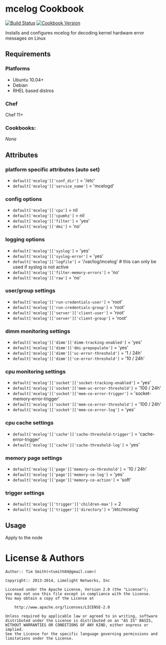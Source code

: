 # mcelog Cookbook
[![Build Status](https://travis-ci.org/tas50/chef-mcelog.svg?branch=master)](https://travis-ci.org/tas50/chef-mcelog) [![Cookbook Version](https://img.shields.io/cookbook/v/mcelog.svg)](https://supermarket.chef.io/cookbooks/mcelog)

Installs and configures mcelog for decoding kernel hardware error messages on Linux

## Requirements
### Platforms
- Ubuntu 10.04+
- Debian
- RHEL based distros

### Chef
Chef 11+

### Cookbooks:
_None_

## Attributes
### platform specific attributes (auto set)
- `default['mcelog']['conf_dir']` = '/etc'
- `default['mcelog']['service_name']` = 'mcelogd'

### config options
- `default['mcelog']['cpu']` = nil
- `default['mcelog']['cpumhz']` = nil
- `default['mcelog']['filter']` = 'yes'
- `default['mcelog']['dmi']` = 'no'

### logging options
- `default['mcelog']['syslog']` = 'yes'
- `default['mcelog']['syslog-error']` = 'yes'
- `default['mcelog']['logfile']` = '/var/log/mcelog' # this can only be used if syslog is not active
- `default['mcelog']['filter-memory-errors']` = 'no'
- `default['mcelog']['raw']` = 'no'

### user/group settings
- `default['mcelog']['run-credentials-user']` = 'root'
- `default['mcelog']['run-credentials-group']` = 'root'
- `default['mcelog']['server']['client-user']` = 'root'
- `default['mcelog']['server']['client-group']` = 'root'

### dimm monitoring settings
- `default['mcelog']['dimm']['dimm-tracking-enabled']` = 'yes'
- `default['mcelog']['dimm']['dmi-prepopulate']` = 'yes'
- `default['mcelog']['dimm']['uc-error-threshold']` = '1 / 24h'
- `default['mcelog']['dimm']['ce-error-threshold']` = '10 / 24h'

### cpu monitoring settings
- `default['mcelog']['socket']['socket-tracking-enabled']` = 'yes'
- `default['mcelog']['socket']['mem-uc-error-threshold']` = '100 / 24h'
- `default['mcelog']['socket']['mem-ce-error-trigger']` = 'socket-memory-error-trigger'
- `default['mcelog']['socket']['mem-ce-error-threshold']` = '100 / 24h'
- `default['mcelog']['socket']['mem-ce-error-log']` = 'yes'

### cpu cache settings
- `default['mcelog']['cache']['cache-threshold-trigger']` = 'cache-error-trigger'
- `default['mcelog']['cache']['cache-threshold-log']` = 'yes'

### memory page settings
- `default['mcelog']['page']['memory-ce-threshold']` = '10 / 24h'
- `default['mcelog']['page']['memory-ce-log']` = 'yes'
- `default['mcelog']['page']['memory-ce-action']` = 'soft'

### trigger settings
- `default['mcelog']['trigger']['children-max']` = 2
- `default['mcelog']['trigger']['directory']` = '/etc/mcelog'

## Usage
Apply to the node

# License & Authors

```
Author:: Tim Smith(<tsmith84@gmail.com>)

Copyright:: 2013-2014, Limelight Networks, Inc

Licensed under the Apache License, Version 2.0 (the "License");
you may not use this file except in compliance with the License.
You may obtain a copy of the License at

    http://www.apache.org/licenses/LICENSE-2.0

Unless required by applicable law or agreed to in writing, software
distributed under the License is distributed on an "AS IS" BASIS,
WITHOUT WARRANTIES OR CONDITIONS OF ANY KIND, either express or implied.
See the License for the specific language governing permissions and
limitations under the License.
```
